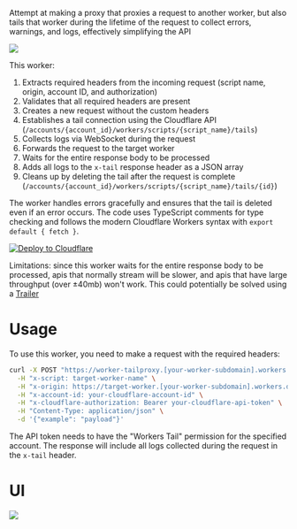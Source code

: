 Attempt at making a proxy that proxies a request to another worker, but also tails that worker during the lifetime of the request to collect errors, warnings, and logs, effectively simplifying the API

[![](https://b.lmpify.com/Iteration_1)](https://lmpify.com/what-api-does-wrang-xqit6l0)


This worker:

1. Extracts required headers from the incoming request (script name, origin, account ID, and authorization)
2. Validates that all required headers are present
3. Creates a new request without the custom headers
4. Establishes a tail connection using the Cloudflare API (`/accounts/{account_id}/workers/scripts/{script_name}/tails`)
5. Collects logs via WebSocket during the request
6. Forwards the request to the target worker
7. Waits for the entire response body to be processed
8. Adds all logs to the `x-tail` response header as a JSON array
9. Cleans up by deleting the tail after the request is complete (`/accounts/{account_id}/workers/scripts/{script_name}/tails/{id}`)

The worker handles errors gracefully and ensures that the tail is deleted even if an error occurs. The code uses TypeScript comments for type checking and follows the modern Cloudflare Workers syntax with `export default { fetch }`.

[![Deploy to Cloudflare](https://deploy.workers.cloudflare.com/button)](https://deploy.workers.cloudflare.com/?url=https://github.com/janwilmake/worker-tailproxy/tree/main) <!-- for easy deployment, ensure to add this into the readme of the created project -->

Limitations: since this worker waits for the entire response body to be processed, apis that normally stream will be slower, and apis that have large throughput (over ±40mb) won't work. This could potentially be solved using a [Trailer](https://reader.llmtext.com/md/developer.mozilla.org/en-US/docs/Web/HTTP/Reference/Headers/Trailer)

# Usage


To use this worker, you need to make a request with the required headers:

```bash
curl -X POST "https://worker-tailproxy.[your-worker-subdomain].workers.dev/" \
  -H "x-script: target-worker-name" \
  -H "x-origin: https://target-worker.[your-worker-subdomain].workers.dev" \
  -H "x-account-id: your-cloudflare-account-id" \
  -H "x-cloudflare-authorization: Bearer your-cloudflare-api-token" \
  -H "Content-Type: application/json" \
  -d '{"example": "payload"}'
```

The API token needs to have the "Workers Tail" permission for the specified account. The response will include all logs collected during the request in the `x-tail` header.

# UI

[![](https://b.lmpify.com/Making_A_UI)](https://lmpify.com/httpsuithubcomj-wwbl3d0)

